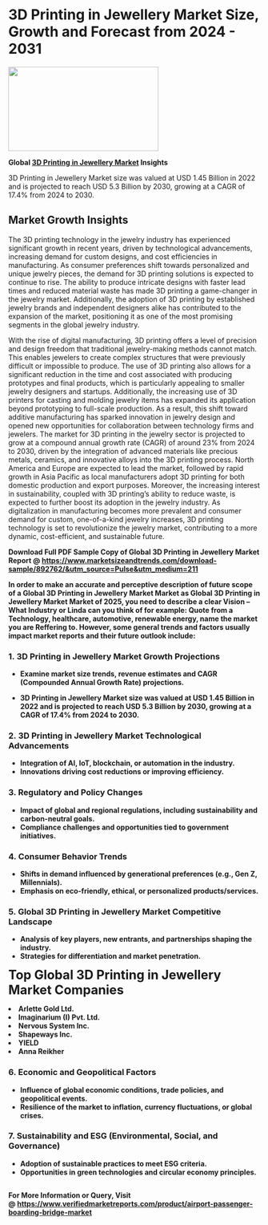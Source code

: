 <H1>3D Printing in Jewellery Market Size, Growth and Forecast from 2024 - 2031</H1><img class="aligncenter size-medium wp-image-584254" src="https://thirdeyenews.in/wp-content/uploads/2024/09/Global-Market-Research-300x168.jpeg" alt="" width="300" height="168" /><p><strong>Global&nbsp;<a href="https://www.marketsizeandtrends.com/download-sample/892762/&amp;utm_source=Pulse&amp;utm_medium=211">3D Printing in Jewellery Market</a> Insights</strong></p><p>3D Printing in Jewellery Market size was valued at USD 1.45 Billion in 2022 and is projected to reach USD 5.3 Billion by 2030, growing at a CAGR of 17.4% from 2024 to 2030.</p><p><h2>Market Growth Insights</h2> <p>The 3D printing technology in the jewelry industry has experienced significant growth in recent years, driven by technological advancements, increasing demand for custom designs, and cost efficiencies in manufacturing. As consumer preferences shift towards personalized and unique jewelry pieces, the demand for 3D printing solutions is expected to continue to rise. The ability to produce intricate designs with faster lead times and reduced material waste has made 3D printing a game-changer in the jewelry market. Additionally, the adoption of 3D printing by established jewelry brands and independent designers alike has contributed to the expansion of the market, positioning it as one of the most promising segments in the global jewelry industry.</p> <p><strong></strong></p> <p>With the rise of digital manufacturing, 3D printing offers a level of precision and design freedom that traditional jewelry-making methods cannot match. This enables jewelers to create complex structures that were previously difficult or impossible to produce. The use of 3D printing also allows for a significant reduction in the time and cost associated with producing prototypes and final products, which is particularly appealing to smaller jewelry designers and startups. Additionally, the increasing use of 3D printers for casting and molding jewelry items has expanded its application beyond prototyping to full-scale production. As a result, this shift toward additive manufacturing has sparked innovation in jewelry design and opened new opportunities for collaboration between technology firms and jewelers. The market for 3D printing in the jewelry sector is projected to grow at a compound annual growth rate (CAGR) of around 23% from 2024 to 2030, driven by the integration of advanced materials like precious metals, ceramics, and innovative alloys into the 3D printing process. North America and Europe are expected to lead the market, followed by rapid growth in Asia Pacific as local manufacturers adopt 3D printing for both domestic production and export purposes. Moreover, the increasing interest in sustainability, coupled with 3D printing’s ability to reduce waste, is expected to further boost its adoption in the jewelry industry. As digitalization in manufacturing becomes more prevalent and consumer demand for custom, one-of-a-kind jewelry increases, 3D printing technology is set to revolutionize the jewelry market, contributing to a more dynamic, cost-efficient, and sustainable future.</p> <p><strong></p><p><span class=""><strong>Download Full PDF Sample Copy of Global 3D Printing in Jewellery Market Report</strong> @ <a href="https://www.marketsizeandtrends.com/download-sample/892762/&amp;utm_source=Pulse&amp;utm_medium=211" target="_blank">https://www.marketsizeandtrends.com/download-sample/892762/&amp;utm_source=Pulse&amp;utm_medium=211</a></span></p><p>In order to make an accurate and perceptive description of future scope of a Global&nbsp;3D Printing in Jewellery Market Market as Global&nbsp;3D Printing in Jewellery Market Market of 2025, you need to describe a clear Vision &ndash; What Industry or Linda can you think of for example: Quote from a Technology, healthcare, automotive, renewable energy, name the market you are Reffering to. However, some general trends and factors usually impact market reports and their future outlook include:</p><h3>1.&nbsp;<strong>3D Printing in Jewellery Market Growth Projections</strong></h3><ul><li>Examine market size trends, revenue estimates and CAGR (Compounded Annual Growth Rate) projections.</li><li><p>3D Printing in Jewellery Market size was valued at USD 1.45 Billion in 2022 and is projected to reach USD 5.3 Billion by 2030, growing at a CAGR of 17.4% from 2024 to 2030.</p></li></ul><h3>2.&nbsp;<strong>3D Printing in Jewellery Market Technological Advancements</strong></h3><ul><li>Integration of AI, IoT, blockchain, or automation in the industry.</li><li>Innovations driving cost reductions or improving efficiency.</li></ul><h3>3.&nbsp;<strong>Regulatory and Policy Changes</strong></h3><ul><li>Impact of global and regional regulations, including sustainability and carbon-neutral goals.</li><li>Compliance challenges and opportunities tied to government initiatives.</li></ul><h3>4.&nbsp;<strong>Consumer Behavior Trends</strong></h3><ul><li>Shifts in demand influenced by generational preferences (e.g., Gen Z, Millennials).</li><li>Emphasis on eco-friendly, ethical, or personalized products/services.</li></ul><h3>5.&nbsp;<strong>Global 3D Printing in Jewellery Market Competitive Landscape</strong></h3><ul><li>Analysis of key players, new entrants, and partnerships shaping the industry.</li><li>Strategies for differentiation and market penetration.</li></ul><p data-pm-slice="1 1 []"><span style="color: inherit; font-family: inherit; font-size: 25px;">Top Global 3D Printing in Jewellery Market Companies</span></p><div class="" data-test-id=""><p><li>Arlette Gold Ltd.</li><li> Imaginarium (I) Pvt. Ltd.</li><li> Nervous System Inc.</li><li> Shapeways Inc.</li><li> YIELD</li><li> Anna Reikher</li></p></div><h3>6.&nbsp;<strong>Economic and Geopolitical Factors</strong></h3><ul><li>Influence of global economic conditions, trade policies, and geopolitical events.</li><li>Resilience of the market to inflation, currency fluctuations, or global crises.</li></ul><h3>7.&nbsp;<strong>Sustainability and ESG (Environmental, Social, and Governance)</strong></h3><ul><li>Adoption of sustainable practices to meet ESG criteria.</li><li>Opportunities in green technologies and circular economy principles.</li></ul><h2><strong style="font-size: 14px;">For More Information or Query, Visit @&nbsp;</strong><a style="background-color: #ffffff; font-size: 14px;" href="https://www.marketsizeandtrends.com/report/3d-printing-in-jewellery-market/" target="_blank">https://www.verifiedmarketreports.com/product/airport-passenger-boarding-bridge-market</a></h2>
